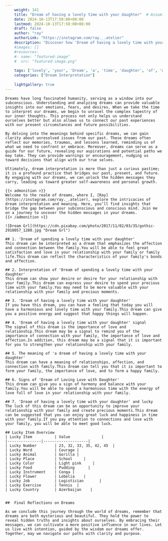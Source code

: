 ```yaml
---
    weight: 141
    title: "Dream of having a lovely time with your daughter"  # Assuming 'title' column exists
    date: 2024-10-13T17:50:00+08:00
    lastmod: 2024-10-13T17:50:00+08:00
    draft: false
    author: "ray"
    authorLink: "https://instagram.com/ray._.atelier"
    description: "Discover how 'Dream of having a lovely time with your daughter' can interpret your future and uncover its significant meanings in your life."
    #images: []
    #resources:
    #- name: "featured-image"
    #  src: "featured-image.png"
    
    tags: ['lovely', 'your', 'Dream', 'a', 'time', 'daughter', 'of', 'with', 'having']
    categories: ["Dream Interpretation"]
    
    lightgallery: true
---
```

    
    Dreams have long fascinated humanity, serving as a window into our subconscious. Understanding and analyzing dreams can provide valuable insights into our emotions, fears, and desires. When we take the time to interpret our dreams, we begin to unravel the complex tapestry of our inner thoughts. This process not only helps us understand ourselves better but also allows us to connect our past experiences with our present circumstances and future possibilities.
    
    By delving into the meanings behind specific dreams, we can gain clarity about unresolved issues from our past. These dreams often reflect our memories, traumas, and lessons learned, reminding us of what we need to confront or embrace. Moreover, dreams can serve as a guide for our future, revealing our aspirations and potential paths we may take. They can provide warnings or encouragement, nudging us toward decisions that align with our true selves.
    
    Ultimately, dream interpretation is more than just a curious pastime; it is a profound practice that bridges our past, present, and future. By engaging with our dreams, we can unlock the hidden messages they carry, leading us toward greater self-awareness and personal growth.
    
    {{< admonition >}}
    Welcome to the realm of dreams, where I, [Ray](https://instagram.com/ray._.atelier), explore the intricacies of dream interpretation and meaning. Here, you’ll find insights that bridge the gap between your subconscious and conscious mind. Join me on a journey to uncover the hidden messages in your dreams.
    {{< /admonition >}}
    
    ![Dream Grl](https://cdn.pixabay.com/photo/2017/11/02/03/35/gothic-2910057_1280.jpg "Dream Grl")
    
    ## 1. 'Dream of spending a lovely time with your daughter'
    This dream can be interpreted as a dream that emphasizes the affection and connection between the family.You will be able to feel great satisfaction and love in your relationship with your family or family life.This dream can reflect the characteristics of your family's bonds and affection.
    
    ## 2. Interpretation of 'Dream of spending a lovely time with your daughter'
    This dream can show your desire or desire for your relationship with your family.This dream can express your desire to spend your precious time with your family.You may need to be more valuable with your relationship with your family and precious moments.
    
    ## 3. 'Dream of having a lovely time with your daughter'
    If you have this dream, you can have a feeling that today you will have a harmonious and lovely time with your family.This dream can give you a positive energy and suggest that happy things will happen.
    
    ## 4. 'Dream of having a lovely time with your daughter' signal
    The signal of this dream is the importance of love and relationship.This dream may be a signal to remind you of the importance of connection with your family, the importance of love and affection.In addition, this dream may be a signal that it is important for you to strengthen your relationship with your family.
    
    ## 5. The meaning of 'a dream of having a lovely time with your daughter'
    This dream can have a meaning of relationships, affection, and connection with family.This dream can tell you that it is important to form your family, the importance of love, and to form a happy family.
    
    ## 6. Signs of 'Dream of Loving Love with Daughter'
    This dream can give you a sign of harmony and balance with your family.You will be able to spend a harmonious time with the energy of love full of love in your relationship with your family.
    
    ## 7. 'Dream of having a lovely time with your daughter' and lucky
    The luck of this dream can be an opportunity to improve your relationship with your family and create precious moments.This dream can be suggested that you can enjoy great luck and happiness in time with your family.If you pay attention to connections and love with your family, you will be able to meet good luck.
    
    ## Lucky Item Overview
    | Lucky Item          | Value              |
    |---------------|--------------------|
    | Lucky Number        | 23, 32, 33, 35, 42, 45  |
    | Lucky Word          | Courage |
    | Lucky Animal        | Gorilla |
    | Lucky Place         | School     |
    | Lucky Color         | Light pink     |
    | Lucky Food          | Pudding      |
    | Lucky Instrument    | Conga |
    | Lucky Flower        | Lobelia    |
    | Lucky Job           | Logistician       |
    | Lucky Exercise      | Tennis  |
    | Lucky Country       | Azerbaijan    |
    
    
    ##  Final Reflections on Dreams
    
    As we conclude this journey through the world of dreams, remember that dreams are both mysterious and beautiful. They hold the power to reveal hidden truths and insights about ourselves. By embracing their messages, we can cultivate a more positive influence in our lives. Let us live with intention, guided by the wisdom our dreams offer. Together, may we navigate our paths with clarity and purpose.
    